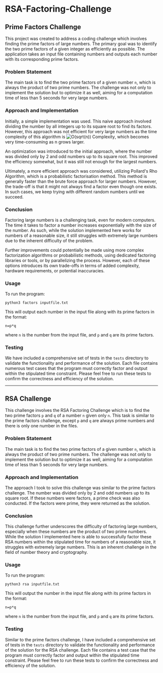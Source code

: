 # RSA-Factoring-Challenge

## Prime Factors Challenge

This project was created to address a coding challenge which involves finding the prime factors of large numbers. The primary goal was to identify the two prime factors of a given integer as efficiently as possible. The application takes an input file containing numbers and outputs each number with its corresponding prime factors.

### Problem Statement

The main task is to find the two prime factors of a given number `n`, which is always the product of two prime numbers. The challenge was not only to implement the solution but to optimize it as well, aiming for a computation time of less than 5 seconds for very large numbers.

### Approach and Implementation

Initially, a simple implementation was used. This naive approach involved dividing the number by all integers up to its square root to find its factors. However, this approach was not efficient for very large numbers as the time complexity of this algorithm is ![O(sqrt(n)) Complexity](https://quicklatex.com/cache3/54/ql_6c7da21f9cd77eb4002dbe7fceda9654_l3.png), which becomes very time-consuming as n grows larger.

An optimization was introduced to the initial approach, where the number was divided only by 2 and odd numbers up to its square root. This improved the efficiency somewhat, but it was still not enough for the largest numbers.

Ultimately, a more efficient approach was considered, utilizing Pollard's Rho Algorithm, which is a probabilistic factorisation method. This method is generally faster than the brute force approach for larger numbers. However, the trade-off is that it might not always find a factor even though one exists. In such cases, we keep trying with different random numbers until we succeed.

### Conclusion

Factoring large numbers is a challenging task, even for modern computers. The time it takes to factor a number increases exponentially with the size of the number. As such, while the solution implemented here works for numbers of a reasonable size, it still struggles with extremely large numbers due to the inherent difficulty of the problem.

Further improvements could potentially be made using more complex factorization algorithms or probabilistic methods, using dedicated factoring libraries or tools, or by parallelizing the process. However, each of these options introduces its own trade-offs in terms of added complexity, hardware requirements, or potential inaccuracies.

### Usage

To run the program:

```
python3 factors inputfile.txt
```

This will output each number in the input file along with its prime factors in the format:

```
n=p*q
```

where `n` is the number from the input file, and `p` and `q` are its prime factors.

### Testing

We have included a comprehensive set of tests in the `tests` directory to validate the functionality and performance of the solution. Each file contains numerous test cases that the program must correctly factor and output within the stipulated time constraint. Please feel free to run these tests to confirm the correctness and efficiency of the solution.

---

## RSA Challenge

This challenge involves the RSA Factoring Challenge which is to find the two prime factors `p` and `q` of a number `n` given only `n`. This task is similar to the prime factors challenge, except `p` and `q` are always prime numbers and there is only one number in the files.

### Problem Statement

The main task is to find the two prime factors of a given number `n`, which is always the product of two prime numbers. The challenge was not only to implement the solution but to optimize it as well, aiming for a computation time of less than 5 seconds for very large numbers.

### Approach and Implementation

The approach I took to solve this challenge was similar to the prime factors challenge. The number was divided only by 2 and odd numbers up to its square root. If these numbers were factors, a prime check was also conducted. If the factors were prime, they were returned as the solution.

### Conclusion

This challenge further underscores the difficulty of factoring large numbers, especially when these numbers are the product of two prime numbers. While the solution I implemented here is able to successfully factor these RSA numbers within the stipulated time for numbers of a reasonable size, it struggles with extremely large numbers. This is an inherent challenge in the field of number theory and cryptography.

### Usage

To run the program:

```
python3 rsa inputfile.txt
```

This will output the number in the input file along with its prime factors in the format:

```
n=p*q
```

where `n` is the number from the input file, and `p` and `q` are its prime factors.

### Testing

Similar to the prime factors challenge, I have included a comprehensive set of tests in the `tests` directory to validate the functionality and performance of the solution for the RSA challenge. Each file contains a test case that the program must correctly factor and output within the stipulated time constraint. Please feel free to run these tests to confirm the correctness and efficiency of the solution.
